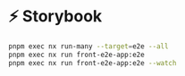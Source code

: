 # ⚡ Storybook

```bash
pnpm exec nx run-many --target=e2e --all
pnpm exec nx run front-e2e-app:e2e
pnpm exec nx run front-e2e-app:e2e --watch
```
